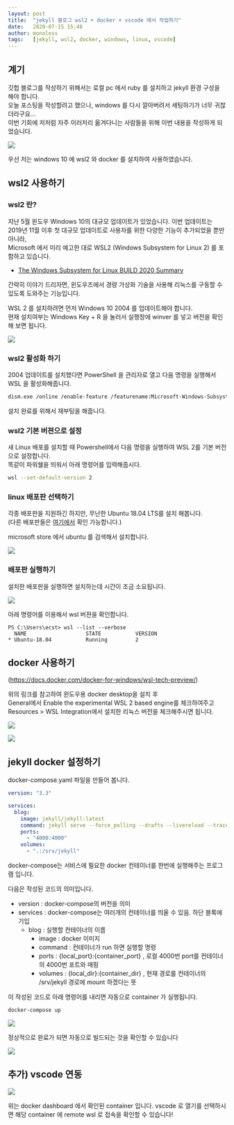 ```yaml
---
layout: post
title:  "jekyll 블로그 wsl2 + docker + vscode 에서 작업하기"
date:   2020-07-15 15:48
author: monoless
tags:	[jekyll, wsl2, docker, windows, linux, vscode]
---
```


## 계기

 깃헙 블로그를 작성하기 위해서는 로컬 pc 에서 ruby 를 설치하고 jekyll 환경 구성을 해야 합니다.  
오늘 포스팅을 작성할려고 했으나, windows 를 다시 깔아버려서 세팅하기가 너무 귀찮더라구요...  
이번 기회에 저처럼 자주 이러저리 옮겨다니는 사람들을 위해 이번 내용을 작성하게 되었습니다.

![](/files/posts/202007/lazy.png)

우선 저는 windows 10 에 wsl2 와 docker 를 설치하여 사용하였습니다.


## wsl2 사용하기

### wsl2 란?

지난 5월 윈도우 Windows 10의 대규모 업데이트가 있었습니다. 이번 업데이트는 2019년 11월 이후 첫 대규모 업데이트로 사용자를 위한 다양한 기능이 추가되었을 뿐만 아니라,  
Microsoft 에서 미리 예고한 대로 WSL2 (Windows Subsystem for Linux 2) 를 포함하고 있습니다.

* [The Windows Subsystem for Linux BUILD 2020 Summary](https://devblogs.microsoft.com/commandline/the-windows-subsystem-for-linux-build-2020-summary/)

간략히 이야기 드리자면, 윈도우즈에서 경량 가상화 기술을 사용해 리눅스를 구동할 수 있도록 도와주는 기능입니다. 

WSL 2 를 설치하려면 먼저 Windows 10 2004 를 업데이트해야 합니다.  
현재 설치여부는 Windows Key + R 을 눌러서 실행창에 winver 를 넣고 버전을 확인해 보면 됩니다.

![](/files/posts/202007/winver.png)

### wsl2 활성화 하기

2004 업데이트를 설치했다면 PowerShell 을 관리자로 열고 다음 명령을 실행해서 WSL 을 활성화해줍니다.

```bash
dism.exe /online /enable-feature /featurename:Microsoft-Windows-Subsystem-Linux /all /norestart
```

설치 완료를 위해서 재부팅을 해줍니다.

### wsl2 기본 버젼으로 설정

새 Linux 배포를 설치할 때 Powershell에서 다음 명령을 실행하여 WSL 2를 기본 버전으로 설정합니다.  
똑같이 파워쉘을 띄워서 아래 명령어를 입력해줍시다.

```bash
wsl --set-default-version 2
```

### linux 배포판 선택하기

각종 배포판을 지원하긴 하지만, 무난한 Ubuntu 18.04 LTS를 설치 해봅니다.  
(다른 배포판들은 [여기에서](https://docs.microsoft.com/en-us/windows/wsl/install-win10) 확인 가능합니다.)

microsoft store 에서 ubuntu 를 검색해서 설치합니다.

![](/files/posts/202007/ubuntu_18_04_lts.png)

### 배포판 실행하기

설치한 배포판을 실행하면 설치하는데 시간이 조금 소요됩니다.

![](/files/posts/202007/ubuntu_install.png)

아래 명령어를 이용해서 wsl 버젼을 확인합니다.

```
PS C:\Users\ecst> wsl --list --verbose
  NAME                   STATE           VERSION
* Ubuntu-18.04           Running         2
```

## docker 사용하기

(https://docs.docker.com/docker-for-windows/wsl-tech-preview/)

위의 링크를 참고하여 윈도우용 docker desktop을 설치 후  
General에서 Enable the experimental WSL 2 based engine를 체크하여주고  
Resources > WSL Integration에서 설치한 리눅스 버전을 체크해주시면 됩니다.

![](/files/posts/202007/docker_general.png)

![](/files/posts/202007/docker_wsl.png)

## jekyll docker 설정하기

docker-compose.yaml 파일을 만들어 봅니다.

```yaml
version: "3.3"

services:
  blog:
    image: jekyll/jekyll:latest
    command: jekyll serve --force_polling --drafts --livereload --trace
    ports:
      - "4000:4000"
    volumes:
      - ".:/srv/jekyll"
```

docker-compose는 서비스에 필요한 docker 컨테이너를 한번에 실행해주는 프로그램 입니다.

다음은 작성된 코드의 의미입니다.

- version : docker-compose의 버전을 의미
- services : docker-compose는 여러개의 컨테이너를 띄울 수 있음. 하단 블록에 기입
  - blog : 실행할 컨테이너의 이름
    - image : docker 이미지
    - command : 컨테이너가 run 하면 실행할 명령
    - ports : {local_port}:{container_port} , 로컬 4000번 port를 컨테이너의 4000번 포트와 매핑
    - volumes : {local_dir}:{container_dir} , 현재 경로를 컨테이너의 /srv/jekyll 경로에 mount 하겠다는 뜻

이 작성된 코드로 아래 명령어를 내리면 자동으로 container 가 실행됩니다.

```bash
docker-compose up
```

![](/files/posts/202007/docker-compose.png)

정상적으로 완료가 되면 자동으로 빌드되는 것을 확인할 수 있습니다

![](/files/posts/202007/docker-result.png)

## 추가) vscode 연동

![](/files/posts/202007/docker-dashboard.png)

위는 docker dashboard 에서 확인된 container 입니다. vscode 로 열기를 선택하시면
해당 container 에 remote wsl 로 접속을 확인할 수 있습니다!
